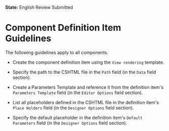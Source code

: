 **State:** English Review Submitted

# Component Definition Item Guidelines

The following guidelines apply to all components.

- Create the component definition item using the `View rendering` template.

- Specify the path to the CSHTML file in the `Path` field (in the `Data` field section).

- Create a Parameters Template and reference it from the definition item's `Parameters Template` field (in the `Editor Options` field section).

- List all placeholders defined in the CSHTML file in the definition item's `Place Holders` field (in the `Designer Options` field section).

- Specify the default placeholder in the definition item's `Default Parameters` field (in the `Designer Options` field section).

